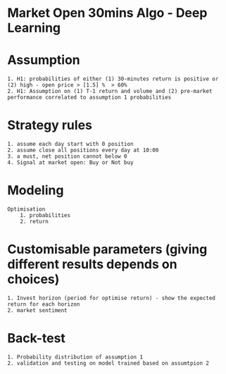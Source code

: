 # Market Open 30mins Algo - Deep Learning

# Assumption
    1. H1: probabilities of either (1) 30-minutes return is positive or (2) high - open price > [1.5] %  > 60%
    2. H1: Assumption on (1) T-1 return and volume and (2) pre-market performance correlated to assumption 1 probabilities 

# Strategy rules
    1. assume each day start with 0 position
    2. assume close all positions every day at 10:00
    3. a must, net position cannot below 0
    4. Signal at market open: Buy or Not buy

# Modeling
    Optimisation
        1. probabilities
        2. return

# Customisable parameters (giving different results depends on choices)
    1. Invest horizon (period for optimise return) - show the expected return for each horizon
    2. market sentiment

# Back-test
    1. Probability distribution of assumption 1
    2. validation and testing on model trained based on assumtpion 2
